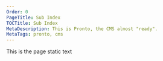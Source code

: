 ```yaml
---
Order: 0
PageTitle: Sub Index
TOCTitle: Sub Index
MetaDescription: This is Pronto, the CMS almost "ready".
MetaTags: pronto, cms
---
```


This is the page static text
